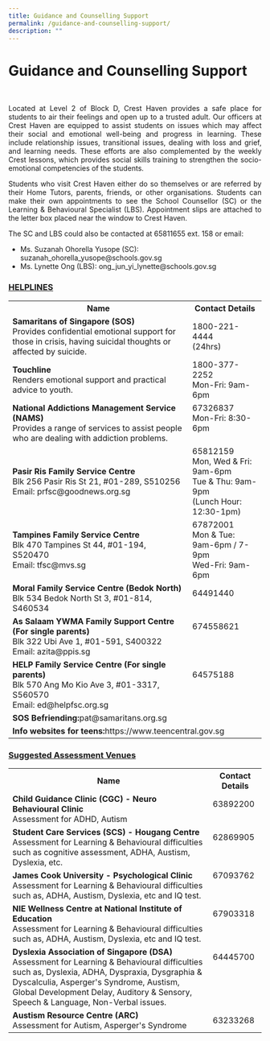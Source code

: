 ```yaml
---
title: Guidance and Counselling Support
permalink: /guidance-and-counselling-support/
description: ""
---
```

<h1>Guidance and Counselling Support</h1>
<div align="justify">
<br/><p>Located at Level 2 of Block D, Crest Haven provides a safe place for students to air their feelings and open up to a trusted adult. Our officers at Crest Haven are equipped to assist students on issues which may affect their social and emotional well-being and progress in learning. These include relationship issues, transitional issues, dealing with loss and grief, and learning needs. These efforts are also complemented by the weekly Crest lessons, which provides social skills training to strengthen the socio-emotional competencies of the students.</p>
<p>Students who visit Crest Haven either do so themselves or are referred by their Home Tutors, parents, friends, or other organisations. Students can make their own appointments to see the School Counsellor (SC) or the Learning & Behavioural Specialist (LBS). Appointment slips are attached to the letter box placed near the window to Crest Haven.</p>
<p>The SC and LBS could also be contacted at 65811655 ext. 158 or email:</p>
</div>
<ul>
<li>Ms. Suzanah Ohorella Yusope (SC): suzanah_ohorella_yusope@schools.gov.sg</li>
<li>Ms. Lynette Ong (LBS): ong_jun_yi_lynette@schools.gov.sg</li>
</ul>

<h3><strong><u>HELPLINES</u></strong></h3>
<div>
<table>
<tbody>
<tr>
<th>Name</th>
<th>Contact Details</th>
</tr>
<tr>
<td>
<div><strong>Samaritans of Singapore (SOS)</strong></div>
<div>Provides confidential emotional support for those in crisis, having suicidal thoughts or affected by suicide.</div>
</td>
<td>1800-221-4444<br />(24hrs)</td>
</tr>
<tr>
<td><strong>Touchline</strong><br />
<div>Renders emotional support and practical advice to youth.</div>
</td>
<td>1800-377-2252<br />Mon-Fri: 9am-6pm</td>
</tr>
<tr>
<td><strong>National Addictions Management Service (NAMS)</strong><br />
<div>Provides a range of services to assist people who are dealing with addiction problems.&nbsp;</div>
</td>
<td>67326837<br />Mon-Fri: 8:30-6pm<br />&nbsp;</td>
</tr>
<tr>
<td><strong>Pasir Ris Family Service Centre</strong><br />
<div>Blk 256 Pasir Ris St 21, #01-289, S510256</div>
<div>Email: prfsc@goodnews.org.sg</div>
</td>
<td>65812159<br />Mon, Wed & Fri: 9am-6pm<br />Tue & Thu: 9am-9pm<br />(Lunch Hour: 12:30-1pm)</td>
</tr>
<tr>
<td><strong>Tampines Family Service Centre</strong><br />
<div>Blk 470 Tampines St 44, #01-194, S520470</div>
<div>Email: tfsc@mvs.sg</div>
</td>
<td>67872001<br />Mon & Tue: 9am-6pm / 7-9pm<br />Wed-Fri: 9am-6pm</td>
</tr>
<tr>
<td><strong>Moral Family Service Centre (Bedok North)</strong><br />
<div>Blk 534 Bedok North St 3, #01-814, S460534</div>
</td>
<td>
<div>64491440</div>
&nbsp;</td>
</tr>
<tr>
<td><strong>As Salaam YWMA Family Support Centre (For single parents)</strong><br />
<div>Blk 322 Ubi Ave 1, #01-591, S400322</div>
<div>Email: azita@ppis.sg</div>
</td>
<td>674558621<br /><br /><br /></td>
</tr>
<tr>
<td><strong>HELP Family Service Centre (For single parents)</strong><br />
<div>Blk 570 Ang Mo Kio Ave 3, #01-3317, S560570</div>
<div>Email: ed@helpfsc.org.sg</div>
</td>
<td>64575188<br /><br /><br /></td>
</tr>
<tr>
<td colspan="2"><strong>SOS Befriending:</strong>pat@samaritans.org.sg</td>
</tr>
<tr>
<td colspan="2"><strong>Info websites for teens:</strong>https://www.teencentral.gov.sg</td>
</tr>
</tbody>
</table>
</div>
<h3><u><strong>Suggested Assessment Venues</strong></u></h3>
<div>
<table>
<tbody>
<tr>
<th>Name</th>
<th>Contact Details</th>
</tr>
<tr>
<td>
<div><strong>Child Guidance Clinic (CGC) - Neuro Behavioural Clinic</strong></div>
<div>Assessment for ADHD, Autism</div>
</td>
<td>63892200<br /><br /></td>
</tr>
<tr>
<td><strong>Student Care Services (SCS) - Hougang Centre</strong><br />
<div>Assessment for Learning & Behavioural difficulties such as cognitive assessment, ADHA, Austism, Dyslexia, etc.</div>
</td>
<td>62869905<br /><br /><br /></td>
</tr>
<tr>
<td><strong>James Cook University - Psychological Clinic</strong><br />
<div>Assessment for Learning & Behavioural difficulties such as, ADHA, Austism, Dyslexia, etc and IQ test.</div>
</td>
<td>67093762<br /><br />&nbsp;</td>
</tr>
<tr>
<td><strong>NIE Wellness Centre at National Institute of Education</strong><br />
<div>Assessment for Learning &amp; Behavioural difficulties such as, ADHA, Austism, Dyslexia, etc and IQ test.</div>
</td>
<td>67903318<br /><br /><br /></td>
</tr>
<tr>
<td><strong>Dyslexia Association of Singapore (DSA)</strong><br />
<div>Assessment for Learning &amp; Behavioural difficulties such as, Dyslexia, ADHA, Dyspraxia, Dysgraphia & Dyscalculia, Asperger's Syndrome, Austism, Global Development Delay, Auditory &amp; Sensory, Speech & Language, Non-Verbal issues.</div>
</td>
<td>64445700<br /><br /><br /><br /><br /></td>
</tr>
<tr>
<td><strong>Austism Resource Centre (ARC)</strong><br />
<div>Assessment for Autism, Asperger's Syndrome</div>
</td>
<td>
<div>63233268</div>
</td>
</tr>
</tbody>
</table>
</div>